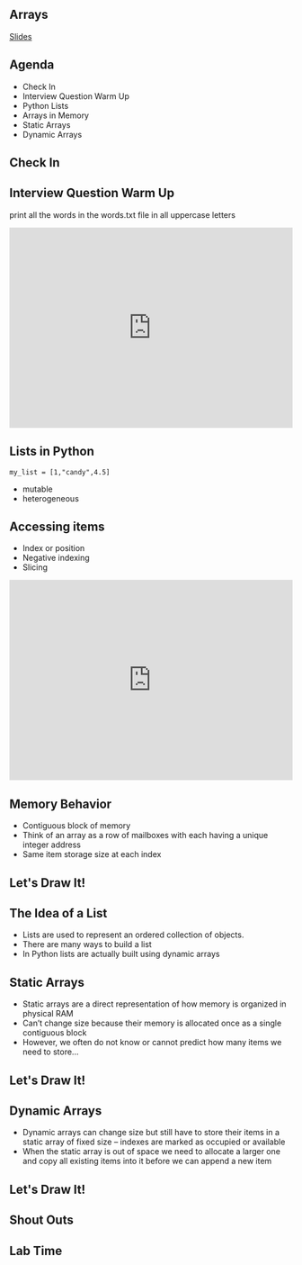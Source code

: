 <!-- .slide: data-background="./../Images/header.svg" data-background-repeat="none" data-background-size="40% 40%" data-background-position="center 10%" class="header" -->

## Arrays

[Slides](https://make-school-courses.github.io/CS-1.2-Intro-Data-Structures/Slides/Lesson4.html)

<!-- > -->

## Agenda

- Check In
- Interview Question Warm Up
- Python Lists
- Arrays in Memory
- Static Arrays
- Dynamic Arrays

<!-- > -->

## Check In

<!-- > -->

## Interview Question Warm Up

print all the words in the words.txt file in all uppercase letters

<iframe src="https://trinket.io/embed/python/71132ce14c" width="100%" height="356" frameborder="0" marginwidth="0" marginheight="0" allowfullscreen></iframe>

<!-- > -->

## Lists in Python

<code>my_list = [1,"candy",4.5]</code>
- mutable
- heterogeneous

<!-- > -->

## Accessing items

- Index or position
- Negative indexing
- Slicing

<iframe src="https://trinket.io/embed/python/60cdbe33f0" width="100%" height="356" frameborder="0" marginwidth="0" marginheight="0" allowfullscreen></iframe>

<!-- > -->

## Memory Behavior

- Contiguous block of memory
- Think of an array as a row of mailboxes with each having a unique integer address
- Same item storage size at each index


<!-- > -->

## Let's Draw It!

<!-- > -->

## The Idea of a List

- Lists are used to represent an ordered collection of objects. 
- There are many ways to build a list
- In Python lists are actually built using dynamic arrays 

<!-- > -->

## Static Arrays

- Static arrays are a direct representation of how memory is organized in physical RAM
- Can’t change size because their memory is allocated once as a single contiguous block
- However, we often do not know or cannot predict how many items we need to store...


<!-- > -->

## Let's Draw It!

<!-- > -->

## Dynamic Arrays

- Dynamic arrays can change size but still have to store their items in a static array of fixed size – indexes are marked as occupied or available
- When the static array is out of space we need to allocate a larger one and copy all existing items into it before we can append a new item


<!-- > -->

## Let's Draw It!

<!-- > -->

## Shout Outs

<!-- > -->

## Lab Time

<!-- > -->

